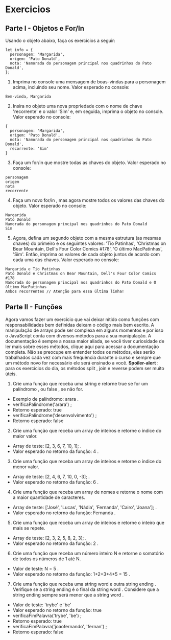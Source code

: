 # Exercicios

## Parte I - Objetos e For/In

Usando o objeto abaixo, faça os exercícios a seguir:
```
let info = {
  personagem: 'Margarida',
  origem: 'Pato Donald',
  nota: 'Namorada do personagem principal nos quadrinhos do Pato Donald',
};
```
1. Imprima no console uma mensagem de boas-vindas para a personagem acima, incluindo seu nome. Valor esperado no console:
```
Bem-vinda, Margarida
```
2. Insira no objeto uma nova propriedade com o nome de chave 'recorrente' e o valor 'Sim' e, em seguida, imprima o objeto no console. Valor esperado no console:
```
{
  personagem: 'Margarida',
  origem: 'Pato Donald',
  nota: 'Namorada do personagem principal nos quadrinhos do Pato Donald',
  recorrente: 'Sim'
}
```
3. Faça um for/in que mostre todas as chaves do objeto. Valor esperado no console:
```
personagem
origem
nota
recorrente
```
4. Faça um novo for/in , mas agora mostre todos os valores das chaves do objeto. Valor esperado no console:
```
Margarida
Pato Donald
Namorada do personagem principal nos quadrinhos do Pato Donald
Sim
```
5. Agora, defina um segundo objeto com a mesma estrutura (as mesmas chaves) do primeiro e os seguintes valores: 'Tio Patinhas', 'Christmas on Bear Mountain, Dell's Four Color Comics #178', 'O último MacPatinhas', 'Sim'. Então, imprima os valores de cada objeto juntos de acordo com cada uma das chaves. Valor esperado no console:
```
Margarida e Tio Patinhas
Pato Donald e Christmas on Bear Mountain, Dell's Four Color Comics #178
Namorada do personagem principal nos quadrinhos do Pato Donald e O último MacPatinhas
Ambos recorrentes // Atenção para essa última linha!
```

## Parte II - Funções

Agora vamos fazer um exercício que vai deixar nítido como funções com responsabilidades bem definidas deixam o código mais bem escrito.
A manipulação de arrays pode ser complexa em alguns momentos e por isso o JavaScript conta com diversos métodos para a sua manipulação. A documentação é sempre a nossa maior aliada, se você tiver curiosidade de ler mais sobre esses métodos, clique aqui para acessar a documentação completa. Não se preocupe em entender todos os métodos, eles serão trabalhados cada vez com mais frequência durante o curso e sempre que um método novo for necessário ele será ensinado a você.
**Spoiler-alert** : para os exercícios do dia, os métodos split , join e reverse podem ser muito úteis.

1. Crie uma função que receba uma string e retorne true se for um palíndromo , ou false , se não for.
* Exemplo de palíndromo: arara .
* verificaPalindrome('arara') ;
* Retorno esperado: true
* verificaPalindrome('desenvolvimento') ;
* Retorno esperado: false

2. Crie uma função que receba um array de inteiros e retorne o índice do maior valor.
* Array de teste: [2, 3, 6, 7, 10, 1]; .
* Valor esperado no retorno da função: 4 .

3. Crie uma função que receba um array de inteiros e retorne o índice do menor valor.
* Array de teste: [2, 4, 6, 7, 10, 0, -3]; .
* Valor esperado no retorno da função: 6 .
4. Crie uma função que receba um array de nomes e retorne o nome com a maior quantidade de caracteres.
* Array de teste: ['José', 'Lucas', 'Nádia', 'Fernanda', 'Cairo', 'Joana']; .
* Valor esperado no retorno da função: Fernanda .
5. Crie uma função que receba um array de inteiros e retorne o inteiro que mais se repete.
* Array de teste: [2, 3, 2, 5, 8, 2, 3]; .
* Valor esperado no retorno da função: 2 .
6. Crie uma função que receba um número inteiro N e retorne o somatório de todos os números de 1 até N.
* Valor de teste: N = 5 .
* Valor esperado no retorno da função: 1+2+3+4+5 = 15 .
7. Crie uma função que receba uma string word e outra string ending . Verifique se a string ending é o final da string word . Considere que a string ending sempre será menor que a string word .
* Valor de teste: 'trybe' e 'be'
* Valor esperado no retorno da função: true
* verificaFimPalavra('trybe', 'be') ;
* Retorno esperado: true
* verificaFimPalavra('joaofernando', 'fernan') ;
* Retorno esperado: false
